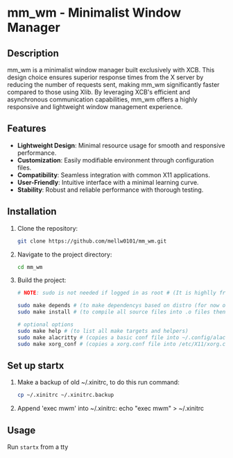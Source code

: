 # mm_wm - Minimalist Window Manager

## Description

mm_wm is a minimalist window manager built exclusively with XCB. This design choice ensures superior response times from the X server by reducing the number of requests sent, making mm_wm significantly faster compared to those using Xlib. By leveraging XCB's efficient and asynchronous communication capabilities, mm_wm offers a highly responsive and lightweight window management experience.

## Features

- **Lightweight Design**: Minimal resource usage for smooth and responsive performance.
- **Customization**: Easily modifiable environment through configuration files.
- **Compatibility**: Seamless integration with common X11 applications.
- **User-Friendly**: Intuitive interface with a minimal learning curve.
- **Stability**: Robust and reliable performance with thorough testing.

## Installation

1. Clone the repository:
    ```sh
    git clone https://github.com/mellw0101/mm_wm.git
    ```

2. Navigate to the project directory:
    ```sh
    cd mm_wm
    ```

3. Build the project:
    ```sh
    # NOTE: sudo is not needed if logged in as root # (It is highlly fround apon to run anything logged in as root (as opposed to using sudo to elivate priviliges) as this makes it very easy to get your network comprimised)
    
    sudo make depends # (to make dependencys based on distro (for now only 'apt/pacman' is supported))
    sudo make install # (to compile all source files into .o files then likes the .o files into the binary then installs mm_wm into /usr/local/bin (only run 'make' if you just want to comlile the binary without installing))

    # optional options
    sudo make help # (to list all make targets and helpers)
    sudo make alacritty # (copies a basic conf file into ~/.config/alacritty/alacritty.toml)
    sudo make xorg_conf # (copies a xorg.conf file into /etc/X11/xorg.conf)
    ```

## Set up startx

1. Make a backup of old ~/.xinitrc, to do this run command:
    ```sh
    cp ~/.xinitrc ~/.xinitrc.backup
    ```

2. Append 'exec mwm' into ~/.xinitrc:
    echo "exec mwm" > ~/.xinitrc

## Usage

Run ```startx``` from a tty
